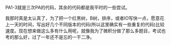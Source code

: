 PA1-3就是三次PA的代码，其余的代码都是我平时的一些尝试。

我那时真是太认真了，为了把一个红黑树，B树，排序，或者IO写快一点，愿意花上一天的时间，写出好几个不同版本的代码(所以这里确实有一些重复的代码)比较速度。现在想来做这么多有什么用呢，就像我为了微积分做了那么多题目，考试也考的那么好，过了一年还不是忘的一干二净。